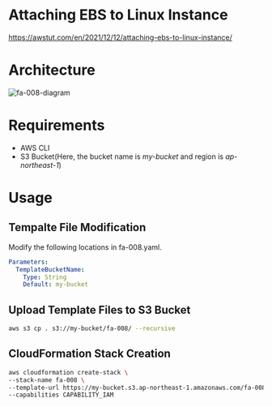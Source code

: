 # Attaching EBS to Linux Instance

https://awstut.com/en/2021/12/12/attaching-ebs-to-linux-instance/

# Architecture

![fa-008-diagram](https://user-images.githubusercontent.com/84276199/188453415-a6572913-d712-4bb7-a5d5-1fb63bbf5854.png)

# Requirements

* AWS CLI
* S3 Bucket(Here, the bucket name is *my-bucket* and region is *ap-northeast-1*)

# Usage

## Tempalte File Modification

Modify the following locations in fa-008.yaml.

```yaml
Parameters:
  TemplateBucketName:
    Type: String
    Default: my-bucket
```

## Upload  Template Files to S3 Bucket

```bash
aws s3 cp . s3://my-bucket/fa-008/ --recursive
```

## CloudFormation Stack Creation

```bash
aws cloudformation create-stack \
--stack-name fa-008 \
--template-url https://my-bucket.s3.ap-northeast-1.amazonaws.com/fa-008/fa-008.yaml \
--capabilities CAPABILITY_IAM
```
